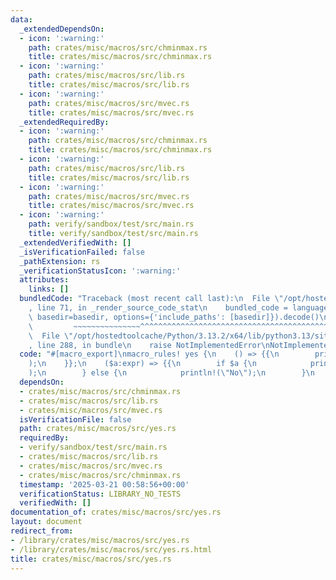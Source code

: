 ```yaml
---
data:
  _extendedDependsOn:
  - icon: ':warning:'
    path: crates/misc/macros/src/chminmax.rs
    title: crates/misc/macros/src/chminmax.rs
  - icon: ':warning:'
    path: crates/misc/macros/src/lib.rs
    title: crates/misc/macros/src/lib.rs
  - icon: ':warning:'
    path: crates/misc/macros/src/mvec.rs
    title: crates/misc/macros/src/mvec.rs
  _extendedRequiredBy:
  - icon: ':warning:'
    path: crates/misc/macros/src/chminmax.rs
    title: crates/misc/macros/src/chminmax.rs
  - icon: ':warning:'
    path: crates/misc/macros/src/lib.rs
    title: crates/misc/macros/src/lib.rs
  - icon: ':warning:'
    path: crates/misc/macros/src/mvec.rs
    title: crates/misc/macros/src/mvec.rs
  - icon: ':warning:'
    path: verify/sandbox/test/src/main.rs
    title: verify/sandbox/test/src/main.rs
  _extendedVerifiedWith: []
  _isVerificationFailed: false
  _pathExtension: rs
  _verificationStatusIcon: ':warning:'
  attributes:
    links: []
  bundledCode: "Traceback (most recent call last):\n  File \"/opt/hostedtoolcache/Python/3.13.2/x64/lib/python3.13/site-packages/onlinejudge_verify/documentation/build.py\"\
    , line 71, in _render_source_code_stat\n    bundled_code = language.bundle(stat.path,\
    \ basedir=basedir, options={'include_paths': [basedir]}).decode()\n          \
    \         ~~~~~~~~~~~~~~~^^^^^^^^^^^^^^^^^^^^^^^^^^^^^^^^^^^^^^^^^^^^^^^^^^^^^^^^^^^^^^^^^^\n\
    \  File \"/opt/hostedtoolcache/Python/3.13.2/x64/lib/python3.13/site-packages/onlinejudge_verify/languages/rust.py\"\
    , line 288, in bundle\n    raise NotImplementedError\nNotImplementedError\n"
  code: "#[macro_export]\nmacro_rules! yes {\n    () => {{\n        println!(\"Yes\"\
    );\n    }};\n    ($a:expr) => {{\n        if $a {\n            println!(\"Yes\"\
    );\n        } else {\n            println!(\"No\");\n        }\n    }};\n}\n"
  dependsOn:
  - crates/misc/macros/src/chminmax.rs
  - crates/misc/macros/src/lib.rs
  - crates/misc/macros/src/mvec.rs
  isVerificationFile: false
  path: crates/misc/macros/src/yes.rs
  requiredBy:
  - verify/sandbox/test/src/main.rs
  - crates/misc/macros/src/lib.rs
  - crates/misc/macros/src/mvec.rs
  - crates/misc/macros/src/chminmax.rs
  timestamp: '2025-03-21 00:58:56+00:00'
  verificationStatus: LIBRARY_NO_TESTS
  verifiedWith: []
documentation_of: crates/misc/macros/src/yes.rs
layout: document
redirect_from:
- /library/crates/misc/macros/src/yes.rs
- /library/crates/misc/macros/src/yes.rs.html
title: crates/misc/macros/src/yes.rs
---
```

